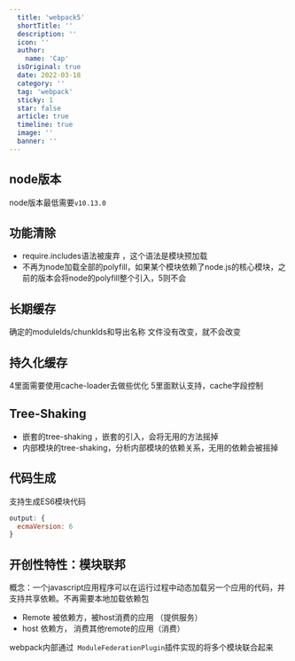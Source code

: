 ```yaml
---
  title: 'webpack5'
  shortTitle: ''
  description: ''
  icon: ''
  author:
    name: 'Cap'
  isOriginal: true
  date: 2022-03-18
  category: ''
  tag: 'webpack'
  sticky: 1
  star: false
  article: true
  timeline: true
  image: ''
  banner: ''
---
```


  ## node版本
node版本最低需要`v10.13.0`

## 功能清除

- require.includes语法被废弃 ，这个语法是模块预加载
- 不再为node加载全部的polyfill，如果某个模块依赖了node.js的核心模块，之前的版本会将node的polyfill整个引入，5则不会  

## 长期缓存	
 确定的moduleIds/chunkIds和导出名称
文件没有改变，就不会改变
 
## 持久化缓存 
4里面需要使用cache-loader去做些优化
5里面默认支持，cache字段控制

## Tree-Shaking

- 嵌套的tree-shaking ，嵌套的引入，会将无用的方法摇掉
- 内部模块的tree-shaking，分析内部模块的依赖关系，无用的依赖会被摇掉 

## 代码生成
支持生成ES6模块代码
```javascript
output: {
  ecmaVersion: 6
}
```
## 开创性特性：模块联邦 
概念：一个javascript应用程序可以在运行过程中动态加载另一个应用的代码，并支持共享依赖。不再需要本地加载依赖包

- Remote 被依赖方，被host消费的应用 （提供服务）
- host 依赖方， 消费其他remote的应用（消费）

webpack内部通过` ModuleFederationPlugin`插件实现的将多个模块联合起来
 
